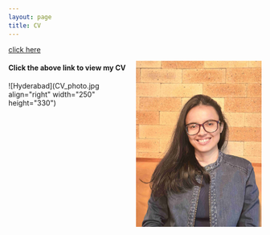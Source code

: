 ```yaml
---
layout: page
title: CV
---
```



[click here](https://maumitabhaumik.github.io/Bhaumik_CV__2023.pdf)

<img align="right" width="250" height="330" src="CV_photo.jpg" style="float:right">

<h4>Click the above link to view my CV</h4>

![Hyderabad](CV_photo.jpg align="right" width="250" height="330")



